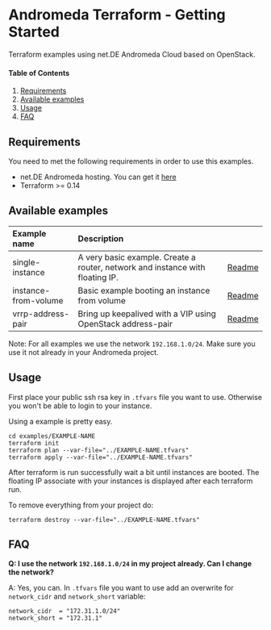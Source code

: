 # Andromeda Terraform - Getting Started 

Terraform examples using net.DE Andromeda Cloud based on OpenStack.

#### Table of Contents

1. [Requirements](#requirements)
1. [Available examples](#available-examples)
1. [Usage](#usage)
1. [FAQ](#faq)


## Requirements

You need to met the following requirements in order to use this examples.

* net.DE Andromeda hosting. You can get it [here](https://www.net.de/cloud#contactform)
* Terraform >= 0.14

## Available examples

| Example name | Description | |
| :--- | :--- | :--- |
| single-instance | A very basic example. Create a router, network and instance with floating IP. | [Readme](examples/single-instance) |
| instance-from-volume | Basic example booting an instance from volume | [Readme](examples/instance-from-volume) |
| vrrp-address-pair | Bring up keepalived with a VIP using OpenStack address-pair | [Readme](examples/vrrp-address-pair) |

Note: For all examples we use the network `192.168.1.0/24`. Make sure you use it not already in your Andromeda project.

## Usage

First place your public ssh rsa key in `.tfvars` file you want to use. Otherwise you won't be able to login to your instance.

Using a example is pretty easy.

```shell
cd examples/EXAMPLE-NAME
terraform init
terraform plan --var-file="../EXAMPLE-NAME.tfvars"
terraform apply --var-file="../EXAMPLE-NAME.tfvars"
```

After terraform is run successfully wait a bit until instances are booted. The floating IP associate with your instances is displayed after each terraform run.

To remove everything from your project do:

```shell
terraform destroy --var-file="../EXAMPLE-NAME.tfvars"
```

## FAQ

**Q: I use the network `192.168.1.0/24` in my project already. Can I change the network?**

A: Yes, you can. In `.tfvars` file you want to use add an overwrite for `network_cidr` and `network_short` variable:

```
network_cidr  = "172.31.1.0/24"
network_short = "172.31.1"
```
